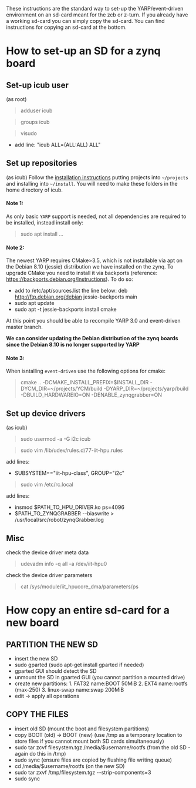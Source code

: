 
These instructions are the standard way to set-up the YARP/event-driven environment on an sd-card meant for the zcb or z-turn. If you already have a working sd-card you can simply copy the sd-card. You can find instructions for copying an sd-card at the bottom.

# How to set-up an SD for a zynq board

## Set-up icub user

(as root)

> adduser icub

> groups icub

> visudo

* add line: "icub ALL=(ALL:ALL) ALL"

## Set up repositories

(as icub) Follow the [installation instructions](full_installation.md) putting projects into `~/projects` and installing into `~/install`. You will need to make these folders in the home directory of icub.

#### Note 1:
As only basic `YARP` support is needed, not all dependencies are required to be installed, instead install only:

> sudo apt install ...

#### Note 2:
The newest YARP requires CMake>3.5, which is not installable via apt on the Debian 8.10 (jessie) distribution we have installed on the zynq. To upgrade CMake you need to install it via backports (reference: https://backports.debian.org/Instructions).
To do so:
 - add to /etc/apt/sources.list the line below:
      deb http://ftp.debian.org/debian jessie-backports main
- sudo apt update
- sudo apt -t jessie-backports install cmake

At this point you should be able to recompile YARP 3.0 and event-driven master branch.

**We can consider updating the Debian distribution of the zynq boards since the Debian 8.10 is no longer supported by YARP**

#### Note 3:

When isntalling `event-driven` use the following options for cmake:

> cmake .. -DCMAKE_INSTALL_PREFIX=$INSTALL_DIR -DYCM_DIR=\~/projects/YCM/build -DYARP_DIR=\~/projects/yarp/build -DBUILD_HARDWAREIO=ON -DENABLE_zynqgrabber=ON

## Set up device drivers

(as icub)

> sudo usermod -a -G i2c icub

> sudo vim /lib/udev/rules.d/77-iit-hpu.rules

add lines:

* SUBSYSTEM=="iit-hpu-class", GROUP="i2c"

> sudo vim /etc/rc.local

add lines:

* insmod $PATH_TO_HPU_DRIVER.ko ps=4096
* $PATH_TO_ZYNQGRABBER --biaswrite > /usr/local/src/robot/zynqGrabber.log

## Misc

check the device driver meta data

> udevadm info -q all -a /dev/iit-hpu0

check the device driver parameters

> cat /sys/module/iit_hpucore_dma/parameters/ps

# How copy an entire sd-card for a new board

## PARTITION THE NEW SD

* insert the new SD
* sudo gparted (sudo apt-get install gparted if needed)
* gparted GUI should detect the SD
* unmount the SD in gparted GUI (you cannot partition a mounted drive)
* create new partitions: 1. FAT32 name:BOOT 50MiB 2. EXT4 name:rootfs (max-250) 3. linux-swap name:swap 200MiB
* edit -> apply all operations

## COPY THE FILES

* insert old SD (mount the boot and filesystem partitions)
* copy BOOT (old) -> BOOT (new) (use /tmp as a temporary location to store files if you cannot mount both SD cards simultaneously)
* sudo tar zcvf filesystem.tgz /media/$username/rootfs (from the old SD - again do this in /tmp)
* sudo sync (ensure files are copied by flushing file writing queue)
* cd /media/$username/rootfs (on the new SD)
* sudo tar zxvf /tmp/filesystem.tgz --strip-components=3
* sudo sync



